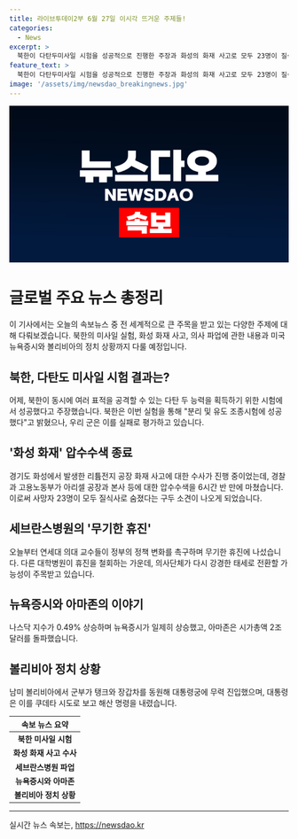 ```yaml
---
title: 라이브투데이2부 6월 27일 이시각 뜨거운 주제들!
categories:
  - News
excerpt: >
  북한이 다탄두미사일 시험을 성공적으로 진행한 주장과 화성의 화재 사고로 모두 23명이 질식사한 사실, 그리고 세브란스병원의 의사들이 무기한 휴진에 들어가는 등 다양한 이슈가 소셜미디어에서 화제를 모으고 있습니다. 뉴욕증시 상승과 함께 아마존의 시가총액 돌파, 볼리비아에서 군부의 대통령궁 진입은 세계적인 관심을 끌고 있습니다.
feature_text: >
  북한이 다탄두미사일 시험을 성공적으로 진행한 주장과 화성의 화재 사고로 모두 23명이 질식사한 사실, 그리고 세브란스병원의 의사들이 무기한 휴진에 들어가는 등 다양한 이슈가 소셜미디어에서 화제를 모으고 있습니다. 뉴욕증시 상승과 함께 아마존의 시가총액 돌파, 볼리비아에서 군부의 대통령궁 진입은 세계적인 관심을 끌고 있습니다.
image: '/assets/img/newsdao_breakingnews.jpg'
---
```


<p><img src="/assets/img/newsdao_breakingnews.jpg" alt="pcversion 속보" /></p>

<h1>글로벌 주요 뉴스 총정리</h1>

<p data-ke-size="size16">이 기사에서는 오늘의 속보뉴스 중 전 세계적으로 큰 주목을 받고 있는 다양한 주제에 대해 다뤄보겠습니다. 북한의 미사일 실험, 화성 화재 사고, 의사 파업에 관한 내용과 미국 뉴욕증시와 볼리비아의 정치 상황까지 다룰 예정입니다.</p>

<h2>북한, 다탄도 미사일 시험 결과는?</h2>

<p data-ke-size="size16">어제, 북한이 동시에 여러 표적을 공격할 수 있는 다탄 두 능력을 획득하기 위한 시험에서 성공했다고 주장했습니다. 북한은 이번 실험을 통해 "분리 및 유도 조종시험에 성공했다"고 밝혔으나, 우리 군은 이를 실패로 평가하고 있습니다.</p>

<h2>'화성 화재' 압수수색 종료</h2>

<p data-ke-size="size16">경기도 화성에서 발생한 리튬전지 공장 화재 사고에 대한 수사가 진행 중이었는데, 경찰과 고용노동부가 아리셀 공장과 본사 등에 대한 압수수색을 6시간 반 만에 마쳤습니다. 이로써 사망자 23명이 모두 질식사로 숨졌다는 구두 소견이 나오게 되었습니다.</p>

<h2>세브란스병원의 '무기한 휴진'</h2>

<p data-ke-size="size16">오늘부터 연세대 의대 교수들이 정부의 정책 변화를 촉구하며 무기한 휴진에 나섰습니다. 다른 대학병원이 휴진을 철회하는 가운데, 의사단체가 다시 강경한 태세로 전환할 가능성이 주목받고 있습니다.</p>

<h2>뉴욕증시와 아마존의 이야기</h2>

<p data-ke-size="size16">나스닥 지수가 0.49% 상승하며 뉴욕증시가 일제히 상승했고, 아마존은 시가총액 2조 달러를 돌파했습니다.</p>

<h2>볼리비아 정치 상황</h2>

<p data-ke-size="size16">남미 볼리비아에서 군부가 탱크와 장갑차를 동원해 대통령궁에 무력 진입했으며, 대통령은 이를 쿠데타 시도로 보고 해산 명령을 내렸습니다.</p>

<table>
    <thead>
        <tr>
            <th style="text-align: center; height: 17px;"><b>속보 뉴스 요약</b></th>
        </tr>
    </thead>
    <tbody>
        <tr>
            <td style="text-align: center; height: 17px;"><b>북한 미사일 시험</b></td>
        </tr>
        <tr>
            <td style="text-align: center; height: 17px;"><b>화성 화재 사고 수사</b></td>
        </tr>
        <tr>
            <td style="text-align: center; height: 17px;"><b>세브란스병원 파업</b></td>
        </tr>
        <tr>
            <td style="text-align: center; height: 17px;"><b>뉴욕증시와 아마존</b></td>
        </tr>
        <tr>
            <td style="text-align: center; height: 17px;"><b>볼리비아 정치 상황</b></td>
        </tr>
    </tbody>
</table>

<p><hr></p>
실시간 뉴스 속보는, <a href="https://newsdao.kr" rel="dofollow">https://newsdao.kr</a>


